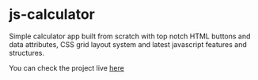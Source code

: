 <h1>js-calculator</h1>

Simple calculator app built from scratch with top notch HTML buttons and data attributes, CSS grid layout system and latest javascript features and structures.

You can check the project live <a href="https://mariuspetrov.github.io/js-calculator/">here</a>
